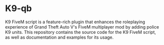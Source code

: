 # K9-qb
K9 FiveM script is a feature-rich plugin that enhances the roleplaying experience of Grand Theft Auto V's FiveM multiplayer mod by adding police K9 units. This repository contains the source code for the K9 FiveM script, as well as documentation and examples for its usage.
